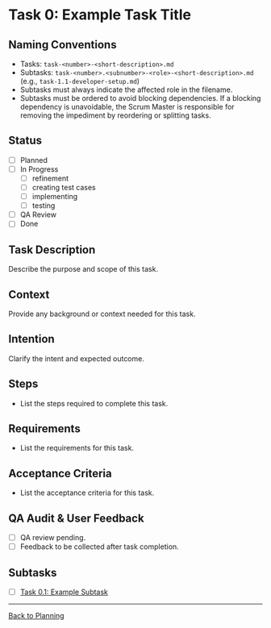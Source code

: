 
# Task 0: Example Task Title

## Naming Conventions
- Tasks: `task-<number>-<short-description>.md`
- Subtasks: `task-<number>.<subnumber>-<role>-<short-description>.md` (e.g., `task-1.1-developer-setup.md`)
- Subtasks must always indicate the affected role in the filename.
- Subtasks must be ordered to avoid blocking dependencies. If a blocking dependency is unavoidable, the Scrum Master is responsible for removing the impediment by reordering or splitting tasks.

## Status
- [ ] Planned
- [ ] In Progress
  - [ ] refinement
  - [ ] creating test cases
  - [ ] implementing
  - [ ] testing
- [ ] QA Review
- [ ] Done

## Task Description
Describe the purpose and scope of this task.

## Context
Provide any background or context needed for this task.

## Intention
Clarify the intent and expected outcome.

## Steps
- List the steps required to complete this task.

## Requirements
- List the requirements for this task.

## Acceptance Criteria
- List the acceptance criteria for this task.

## QA Audit & User Feedback
- [ ] QA review pending.
- [ ] Feedback to be collected after task completion.

## Subtasks
- [ ] [Task 0.1: Example Subtask](./task-0.1-example-subtask.md)

---

[Back to Planning](./planning.md)

